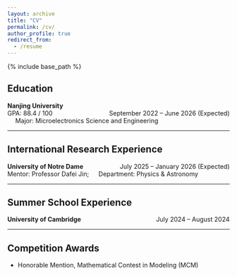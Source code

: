 ```yaml
---
layout: archive
title: "CV"
permalink: /cv/
author_profile: true
redirect_from:
  - /resume
---
```


{% include base_path %}
## Education

**Nanjing University**<span style="float: right;">      &emsp;&emsp;&emsp;&emsp;&emsp;&emsp;&emsp;&emsp;  September 2022 – June 2026 (Expected)</span>  
GPA: 88.4 / 100 &emsp; Major: Microelectronics Science and Engineering

---

## International Research Experience

**University of Notre Dame**<span style="float: right;">    &emsp;&emsp;&emsp;     July 2025 – January 2026 (Expected)</span>  
Mentor: Professor Dafei Jin; &emsp; Department: Physics & Astronomy

---

## Summer School Experience

**University of Cambridge**<span style="float: right;">      &emsp;&emsp;&emsp;&emsp;&emsp;&emsp;  July 2024 – August 2024</span>

---

## Competition Awards

- Honorable Mention, Mathematical Contest in Modeling (MCM)

